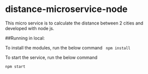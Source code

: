 # distance-microservice-node
This micro service is to calculate the distance between 2 cities and developed with node js. 

##Running in local:

To install the modules, run the below command
`` npm install``

To start the service, run the below command

``npm start``



